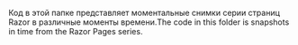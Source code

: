 <span data-ttu-id="6f848-101">Код в этой папке представляет моментальные снимки серии страниц Razor в различные моменты времени.</span><span class="sxs-lookup"><span data-stu-id="6f848-101">The code in this folder is snapshots in time from the Razor Pages series.</span></span>

